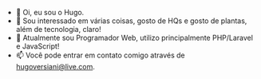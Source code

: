 - 👋 Oi, eu sou o Hugo.
- 👀 Sou interessado em várias coisas, gosto de HQs e gosto de plantas, além de tecnologia, claro!
- 🌱 Atualmente sou Programador Web, utilizo principalmente PHP/Laravel e JavaScript!
- 📫 Você pode entrar em contato comigo através de hugoversiani@live.com.

<!---
HugoVersiani/HugoVersiani is a ✨ special ✨ repository because its `README.md` (this file) appears on your GitHub profile.
You can click the Preview link to take a look at your changes.
--->

